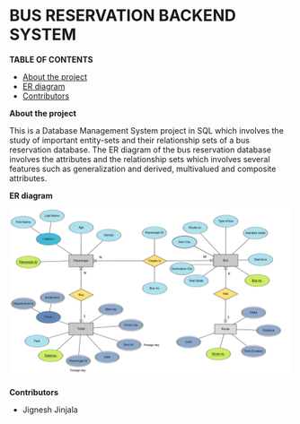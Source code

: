 # BUS RESERVATION BACKEND SYSTEM

**TABLE OF CONTENTS**

- [About the project](#about)
- [ER diagram](#er)
- [Contributors](#con)

**<a name="about"></a>About the project**

This is a Database Management System project in SQL which involves the study of important entity-sets and their relationship sets of a bus reservation database. The ER diagram of the bus reservation database involves the attributes and the relationship sets which involves several features such as generalization and derived, multivalued and composite attributes.

**<a name="er"></a>ER diagram**

![](https://github.com/jignesh1604/Bus_Reservation_Backend_System/blob/master/IMAGES/ER_diagram.png)

**<a name="con"></a>Contributors**

- Jignesh Jinjala

